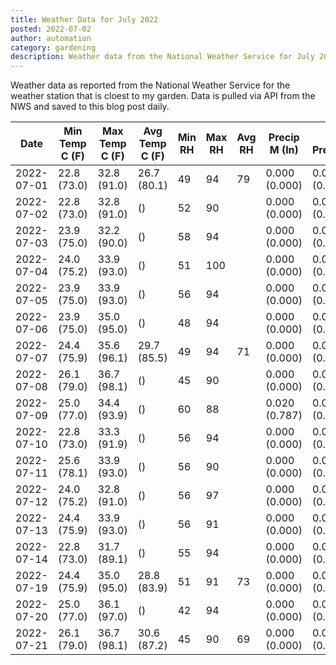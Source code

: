 ```yaml
---
title: Weather Data for July 2022
posted: 2022-07-02
author: automation
category: gardening
description: Weather data from the National Weather Service for July 2022
---
```


Weather data as reported from the National Weather Service for the weather station 
that is cloest to my garden. Data is pulled via API from the NWS and saved to this 
blog post daily.

|Date|Min Temp C (F)|Max Temp C (F)|Avg Temp C (F)|Min RH|Max RH|Avg RH|Precip M (In)|Avg Precip/Hr|
|---|---|---|---|---|---|---|---|---|
|2022-07-01|22.8 (73.0)|32.8 (91.0)|26.7 (80.1)|49|94|79|0.000 (0.000)|0.000 (0.000)|
|2022-07-02|22.8 (73.0)|32.8 (91.0)| ()|52|90||0.000 (0.000)|0.000 (0.000)|
|2022-07-03|23.9 (75.0)|32.2 (90.0)| ()|58|94||0.000 (0.000)|0.000 (0.000)|
|2022-07-04|24.0 (75.2)|33.9 (93.0)| ()|51|100||0.000 (0.000)|0.000 (0.000)|
|2022-07-05|23.9 (75.0)|33.9 (93.0)| ()|56|94||0.000 (0.000)|0.000 (0.000)|
|2022-07-06|23.9 (75.0)|35.0 (95.0)| ()|48|94||0.000 (0.000)|0.000 (0.000)|
|2022-07-07|24.4 (75.9)|35.6 (96.1)|29.7 (85.5)|49|94|71|0.000 (0.000)|0.000 (0.000)|
|2022-07-08|26.1 (79.0)|36.7 (98.1)| ()|45|90||0.000 (0.000)|0.000 (0.000)|
|2022-07-09|25.0 (77.0)|34.4 (93.9)| ()|60|88||0.020 (0.787)|0.020 (0.020)|
|2022-07-10|22.8 (73.0)|33.3 (91.9)| ()|56|94||0.000 (0.000)|0.000 (0.000)|
|2022-07-11|25.6 (78.1)|33.9 (93.0)| ()|56|90||0.000 (0.000)|0.000 (0.000)|
|2022-07-12|24.0 (75.2)|32.8 (91.0)| ()|56|97||0.000 (0.000)|0.000 (0.000)|
|2022-07-13|24.4 (75.9)|33.9 (93.0)| ()|56|91||0.000 (0.000)|0.000 (0.000)|
|2022-07-14|22.8 (73.0)|31.7 (89.1)| ()|55|94||0.000 (0.000)|0.000 (0.000)|
|2022-07-19|24.4 (75.9)|35.0 (95.0)|28.8 (83.9)|51|91|73|0.000 (0.000)|0.000 (0.000)|
|2022-07-20|25.0 (77.0)|36.1 (97.0)| ()|42|94||0.000 (0.000)|0.000 (0.000)|
|2022-07-21|26.1 (79.0)|36.7 (98.1)|30.6 (87.2)|45|90|69|0.000 (0.000)|0.000 (0.000)|
